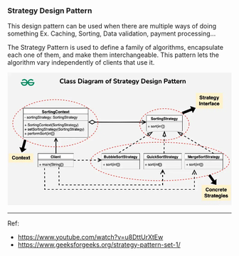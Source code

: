 ### Strategy Design Pattern

This design pattern can be used when there are multiple ways of doing something
Ex. Caching, Sorting, Data validation, payment processing...

The Strategy Pattern is used to define a family of algorithms,
encapsulate each one of them, and make them interchangeable. 
This pattern lets the algorithm vary independently of clients that use it.

![img.png](../Assets/img.png)




---

Ref: 
- https://www.youtube.com/watch?v=u8DttUrXtEw
- https://www.geeksforgeeks.org/strategy-pattern-set-1/